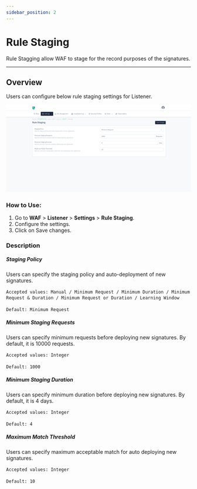 ```yaml
---
sidebar_position: 2
---
```


# Rule Staging
Rule Stagging allow WAF to stage for the record purposes of the signatures.

---

## Overview

Users can configure below rule staging settings for Listener.


![Listener Rule Stagging](/img/waf/v8/docs/ruleStagging.png)  
  
### How to Use:
1. Go to **WAF** > **Listener** > **Settings** > **Rule Staging**.  
2. Configure the settings.
3. Click on Save changes.  


### Description
##### **Staging Policy**
Users can specify the staging policy and auto-deployment of new signatures.

    Accepted values: Manual / Minimum Request / Minimum Duration / Minimum Request & Duration / Minimum Request or Duration / Learning Window

    Default: Minimum Request 

##### **Minimum Staging Requests**

Users can specify minimum requests before deploying new signatures. By default, it is 10000 requests.

    Accepted values: Integer

    Default: 1000 

##### **Minimum Staging Duration**
Users can specify minimum duration before deploying new signatures. By default, it is 4 days.

    Accepted values: Integer

    Default: 4 

##### **Maximum Match Threshold**
Users can specify maximum acceptable match for auto deploying new signatures.

    Accepted values: Integer

    Default: 10
